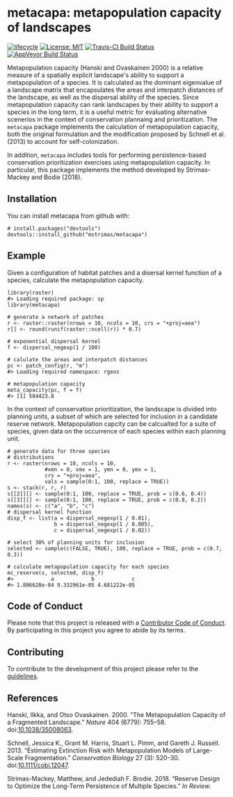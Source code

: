 <!-- README.md is generated from README.Rmd. Please edit that file -->
metacapa: metapopulation capacity of landscapes
===============================================

[![lifecycle](https://img.shields.io/badge/lifecycle-maturing-blue.svg)](https://www.tidyverse.org/lifecycle/#maturing)
[![License:
MIT](https://img.shields.io/badge/License-MIT-yellow.svg)](https://opensource.org/licenses/MIT)
[![Travis-CI Build
Status](https://img.shields.io/travis/mstrimas/metacapa/master.svg?label=Mac%20OSX%20%26%20Linux)](https://travis-ci.org/mstrimas/metacapa)
[![AppVeyor Build
Status](https://img.shields.io/appveyor/ci/mstrimas/metacapa/master.svg?label=Windows)](https://ci.appveyor.com/project/mstrimas/metacapa)

Metapopulation capacity (Hanski and Ovaskainen 2000) is a relative
measure of a spatially explicit landscape's ability to support a
metapopulation of a species. It is calculated as the dominant eigenvalue
of a landscape matrix that encapsulates the areas and interpatch
distances of the landscape, as well as the dispersal ability of the
species. Since metapopulation capacity can rank landscapes by their
ability to support a species in the long term, it is a useful metric for
evaluating alternative scenerios in the context of conservation
plannaing and prioritization. The `metacapa` package implements the
calculation of metapopulation capacity, both the original formulation
and the modification proposed by Schnell et al. (2013) to account for
self-colonization.

In addition, `metacapa` includes tools for performing persistence-based
conservation prioritization exercises using metapopulation capacity. In
particular, this package implements the method developed by
Strimas-Mackey and Bodie (2018).

Installation
------------

You can install metacapa from github with:

    # install.packages("devtools")
    devtools::install_github("mstrimas/metacapa")

Example
-------

Given a configuration of habitat patches and a disersal kernel function
of a species, calculate the metapopulation capacity.

    library(raster)
    #> Loading required package: sp
    library(metacapa)

    # generate a network of patches
    r <- raster::raster(nrows = 10, ncols = 10, crs = "+proj=aea")
    r[] <- round(runif(raster::ncell(r)) * 0.7)

    # exponential dispersal kernel
    f <- dispersal_negexp(1 / 100)

    # calulate the areas and interpatch distances
    pc <- patch_config(r, "m")
    #> Loading required namespace: rgeos

    # metapopulation capacity
    meta_capacity(pc, f = f)
    #> [1] 584423.8

In the context of conservation prioritization, the landscape is divided
into planning units, a subset of which are selected for inclusion in a
candidate reserve network. Metapopulation capcity can be calcualted for
a suite of species, given data on the occurrence of each species within
each planning unit.

    # generate data for three species
    # distributions
    r <- raster(nrows = 10, ncols = 10, 
                #xmn = 0, xmx = 1, ymn = 0, ymx = 1,
                crs = "+proj=aea",
                vals = sample(0:1, 100, replace = TRUE))
    s <- stack(r, r, r)
    s[[2]][] <- sample(0:1, 100, replace = TRUE, prob = c(0.6, 0.4))
    s[[3]][] <- sample(0:1, 100, replace = TRUE, prob = c(0.8, 0.2))
    names(s) <- c("a", "b", "c")
    # dispersal kernel function
    disp_f <- list(a = dispersal_negexp(1 / 0.01),
                   b = dispersal_negexp(1 / 0.005),
                   c = dispersal_negexp(1 / 0.02))

    # select 30% of planning units for inclusion
    selected <- sample(c(FALSE, TRUE), 100, replace = TRUE, prob = c(0.7, 0.3))

    # calculate metapopulation capacity for each species
    mc_reserve(s, selected, disp_f)
    #>            a            b            c 
    #> 1.806628e-04 9.332961e-05 4.681222e-05

Code of Conduct
---------------

Please note that this project is released with a [Contributor Code of
Conduct](CODE_OF_CONDUCT.md). By participating in this project you agree
to abide by its terms.

Contributing
------------

To contribute to the development of this project please refer to the
[guidelines](CONTRIBUTING.md).

References
----------

Hanski, Ilkka, and Otso Ovaskainen. 2000. “The Metapopulation Capacity
of a Fragmented Landscape.” *Nature* 404 (6779): 755–58.
doi:[10.1038/35008063](https://doi.org/10.1038/35008063).

Schnell, Jessica K., Grant M. Harris, Stuart L. Pimm, and Gareth J.
Russell. 2013. “Estimating Extinction Risk with Metapopulation Models of
Large-Scale Fragmentation.” *Conservation Biology* 27 (3): 520–30.
doi:[10.1111/cobi.12047](https://doi.org/10.1111/cobi.12047).

Strimas-Mackey, Matthew, and Jedediah F. Brodie. 2018. “Reserve Design
to Optimize the Long-Term Persistence of Multiple Species.” *In Review*.
